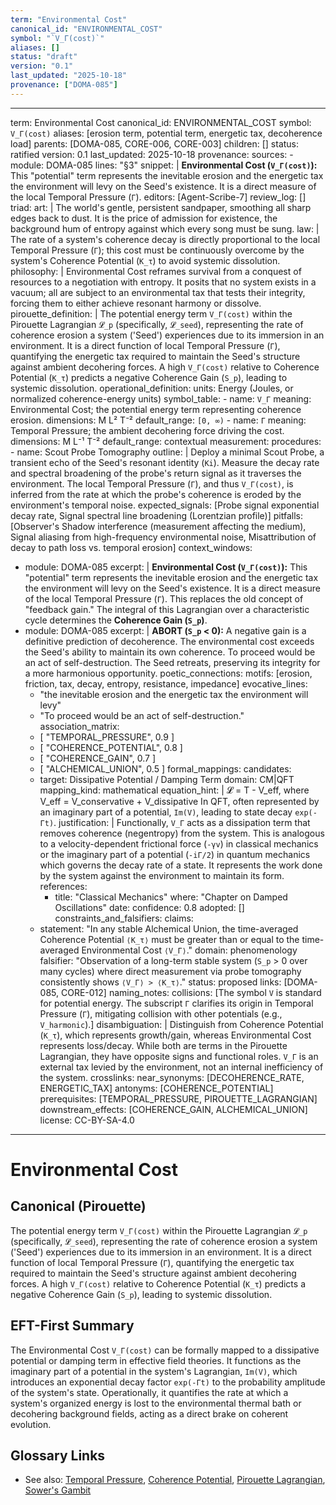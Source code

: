```yaml
---
term: "Environmental Cost"
canonical_id: "ENVIRONMENTAL_COST"
symbol: "`V_Γ(cost)`"
aliases: []
status: "draft"
version: "0.1"
last_updated: "2025-10-18"
provenance: ["DOMA-085"]
---
```


---
term: Environmental Cost
canonical_id: ENVIRONMENTAL_COST
symbol: `V_Γ(cost)`
aliases: [erosion term, potential term, energetic tax, decoherence load]
parents: [DOMA-085, CORE-006, CORE-003]
children: []
status: ratified
version: 0.1
last_updated: 2025-10-18
provenance:
  sources:
    - module: DOMA-085
      lines: "§3"
      snippet: |
        **Environmental Cost (`V_Γ(cost)`):** This "potential" term represents the inevitable erosion and the energetic tax the environment will levy on the Seed's existence. It is a direct measure of the local Temporal Pressure (`Γ`).
  editors: [Agent-Scribe-7]
  review_log: []
triad:
  art: |
    The world's gentle, persistent sandpaper, smoothing all sharp edges back to dust. It is the price of admission for existence, the background hum of entropy against which every song must be sung.
  law: |
    The rate of a system's coherence decay is directly proportional to the local Temporal Pressure (`Γ`); this cost must be continuously overcome by the system's Coherence Potential (`K_τ`) to avoid systemic dissolution.
  philosophy: |
    Environmental Cost reframes survival from a conquest of resources to a negotiation with entropy. It posits that no system exists in a vacuum; all are subject to an environmental tax that tests their integrity, forcing them to either achieve resonant harmony or dissolve.
pirouette_definition: |
  The potential energy term `V_Γ(cost)` within the Pirouette Lagrangian `𝓛_p` (specifically, `𝓛_seed`), representing the rate of coherence erosion a system ('Seed') experiences due to its immersion in an environment. It is a direct function of local Temporal Pressure (`Γ`), quantifying the energetic tax required to maintain the Seed's structure against ambient decohering forces. A high `V_Γ(cost)` relative to Coherence Potential (`K_τ`) predicts a negative Coherence Gain (`S_p`), leading to systemic dissolution.
operational_definition:
  units: Energy (Joules, or normalized coherence-energy units)
  symbol_table:
    - name: `V_Γ`
      meaning: Environmental Cost; the potential energy term representing coherence erosion.
      dimensions: M L² T⁻²
      default_range: `[0, ∞)`
    - name: `Γ`
      meaning: Temporal Pressure; the ambient decohering force driving the cost.
      dimensions: M L⁻¹ T⁻²
      default_range: contextual
  measurement:
    procedures:
      - name: Scout Probe Tomography
        outline: |
          Deploy a minimal Scout Probe, a transient echo of the Seed's resonant identity (`Ki`). Measure the decay rate and spectral broadening of the probe's return signal as it traverses the environment. The local Temporal Pressure (`Γ`), and thus `V_Γ(cost)`, is inferred from the rate at which the probe's coherence is eroded by the environment's temporal noise.
        expected_signals: [Probe signal exponential decay rate, Signal spectral line broadening (Lorentzian profile)]
        pitfalls: [Observer's Shadow interference (measurement affecting the medium), Signal aliasing from high-frequency environmental noise, Misattribution of decay to path loss vs. temporal erosion]
context_windows:
  - module: DOMA-085
    excerpt: |
      **Environmental Cost (`V_Γ(cost)`):** This "potential" term represents the inevitable erosion and the energetic tax the environment will levy on the Seed's existence. It is a direct measure of the local Temporal Pressure (`Γ`). This replaces the old concept of "feedback gain." The integral of this Lagrangian over a characteristic cycle determines the **Coherence Gain (`S_p`)**.
  - module: DOMA-085
    excerpt: |
      **ABORT (`S_p` < 0):** A negative gain is a definitive prediction of decoherence. The environmental cost exceeds the Seed's ability to maintain its own coherence. To proceed would be an act of self-destruction. The Seed retreats, preserving its integrity for a more harmonious opportunity.
poetic_connections:
  motifs: [erosion, friction, tax, decay, entropy, resistance, impedance]
  evocative_lines:
    - "the inevitable erosion and the energetic tax the environment will levy"
    - "To proceed would be an act of self-destruction."
  association_matrix:
    - [ "TEMPORAL_PRESSURE", 0.9 ]
    - [ "COHERENCE_POTENTIAL", 0.8 ]
    - [ "COHERENCE_GAIN", 0.7 ]
    - [ "ALCHEMICAL_UNION", 0.5 ]
formal_mappings:
  candidates:
    - target: Dissipative Potential / Damping Term
      domain: CM|QFT
      mapping_kind: mathematical
      equation_hint: |
        𝓛 = T - V_eff, where V_eff = V_conservative + V_dissipative
        In QFT, often represented by an imaginary part of a potential, `Im(V)`, leading to state decay `exp(-Γt)`.
      justification: |
        Functionally, `V_Γ` acts as a dissipation term that removes coherence (negentropy) from the system. This is analogous to a velocity-dependent frictional force (`-γv`) in classical mechanics or the imaginary part of a potential (`-iΓ/2`) in quantum mechanics which governs the decay rate of a state. It represents the work done by the system against the environment to maintain its form.
      references:
        - title: "Classical Mechanics"
          where: "Chapter on Damped Oscillations"
          date:
      confidence: 0.8
  adopted:
    []
constraints_and_falsifiers:
  claims:
    - statement: "In any stable Alchemical Union, the time-averaged Coherence Potential `⟨K_τ⟩` must be greater than or equal to the time-averaged Environmental Cost `⟨V_Γ⟩`."
      domain: phenomenology
      falsifier: "Observation of a long-term stable system (`S_p` > 0 over many cycles) where direct measurement via probe tomography consistently shows `⟨V_Γ⟩ > ⟨K_τ⟩`."
      status: proposed
      links: [DOMA-085, CORE-012]
naming_notes:
  collisions: [The symbol `V` is standard for potential energy. The subscript `Γ` clarifies its origin in Temporal Pressure (`Γ`), mitigating collision with other potentials (e.g., `V_harmonic`).]
  disambiguation: |
    Distinguish from Coherence Potential (`K_τ`), which represents growth/gain, whereas Environmental Cost represents loss/decay. While both are terms in the Pirouette Lagrangian, they have opposite signs and functional roles. `V_Γ` is an external tax levied by the environment, not an internal inefficiency of the system.
crosslinks:
  near_synonyms: [DECOHERENCE_RATE, ENERGETIC_TAX]
  antonyms: [COHERENCE_POTENTIAL]
  prerequisites: [TEMPORAL_PRESSURE, PIROUETTE_LAGRANGIAN]
  downstream_effects: [COHERENCE_GAIN, ALCHEMICAL_UNION]
license: CC-BY-SA-4.0
---

# Environmental Cost

## Canonical (Pirouette)
The potential energy term `V_Γ(cost)` within the Pirouette Lagrangian `𝓛_p` (specifically, `𝓛_seed`), representing the rate of coherence erosion a system ('Seed') experiences due to its immersion in an environment. It is a direct function of local Temporal Pressure (`Γ`), quantifying the energetic tax required to maintain the Seed's structure against ambient decohering forces. A high `V_Γ(cost)` relative to Coherence Potential (`K_τ`) predicts a negative Coherence Gain (`S_p`), leading to systemic dissolution.

## EFT-First Summary
The Environmental Cost `V_Γ(cost)` can be formally mapped to a dissipative potential or damping term in effective field theories. It functions as the imaginary part of a potential in the system's Lagrangian, `Im(V)`, which introduces an exponential decay factor `exp(-Γt)` to the probability amplitude of the system's state. Operationally, it quantifies the rate at which a system's organized energy is lost to the environmental thermal bath or decohering background fields, acting as a direct brake on coherent evolution.

## Glossary Links
- See also: [Temporal Pressure](link), [Coherence Potential](link), [Pirouette Lagrangian](link), [Sower's Gambit](link)